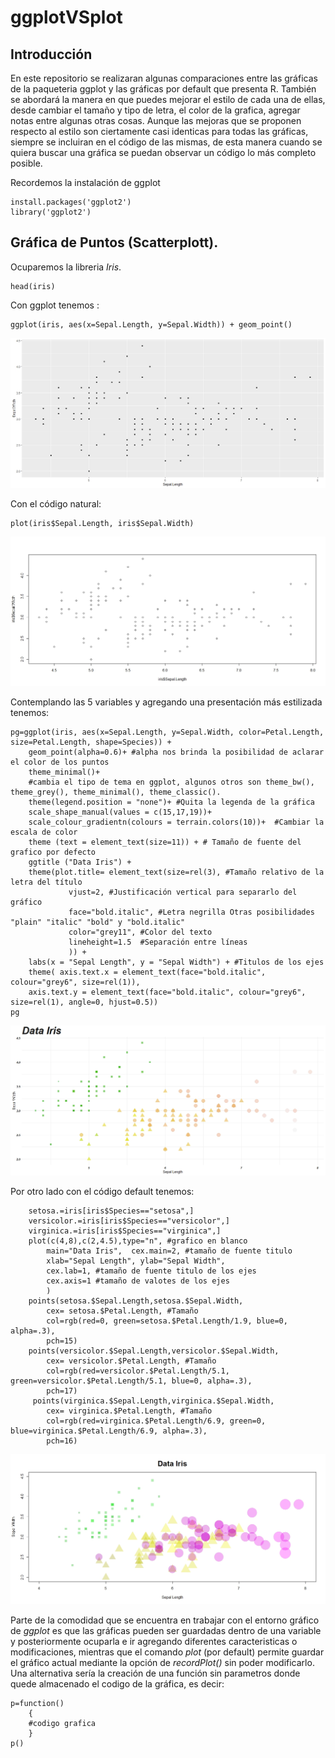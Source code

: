 # ggplotVSplot

## Introducción

En este repositorio se realizaran algunas comparaciones entre las gráficas de la paqueteria ggplot y las gráficas por default que presenta R. También se abordará la manera en que puedes mejorar el estilo de cada una de ellas, desde cambiar el tamaño y tipo de letra, el color de la grafica, agregar notas entre algunas otras cosas. Aunque las mejoras que se proponen respecto al estilo son ciertamente casi identicas para todas las gráficas, siempre se incluiran en el código de las mismas, de esta manera cuando se quiera buscar una gráfica se puedan observar un código lo más completo posible. 

Recordemos la instalación de ggplot

```[R project]
install.packages('ggplot2')
library('ggplot2')
```

## Gráfica de Puntos (Scatterplott).

Ocuparemos la libreria *Iris*.

```[R project, echo= T]
head(iris)
```
Con ggplot tenemos :
```[R project, echo= T]
ggplot(iris, aes(x=Sepal.Length, y=Sepal.Width)) + geom_point()
```
![ggplot Iris](https://github.com/IsraHL/ggplotVSplot/blob/master/Ggpoints.jpg)

Con el código natural:
```[R project, echo= T]
plot(iris$Sepal.Length, iris$Sepal.Width)
```

![plot Iris](https://github.com/IsraHL/ggplotVSplot/blob/master/plotpoints.jpeg)

Contemplando las 5 variables y agregando una presentación más estilizada tenemos:

```[R project, echo= T]
pg=ggplot(iris, aes(x=Sepal.Length, y=Sepal.Width, color=Petal.Length, size=Petal.Length, shape=Species)) + 
    geom_point(alpha=0.6)+ #alpha nos brinda la posibilidad de aclarar el color de los puntos
    theme_minimal()+ 
    #cambia el tipo de tema en ggplot, algunos otros son theme_bw(), theme_grey(), theme_minimal(), theme_classic().
    theme(legend.position = "none")+ #Quita la legenda de la gráfica
    scale_shape_manual(values = c(15,17,19))+
    scale_colour_gradientn(colours = terrain.colors(10))+  #Cambiar la escala de color
    theme (text = element_text(size=11)) + # Tamaño de fuente del grafico por defecto
    ggtitle ("Data Iris") +
    theme(plot.title= element_text(size=rel(3), #Tamaño relativo de la letra del título
             vjust=2, #Justificación vertical para separarlo del gráfico
             face="bold.italic", #Letra negrilla Otras posibilidades "plain" "italic" "bold" y "bold.italic"
             color="grey11", #Color del texto
             lineheight=1.5  #Separación entre líneas
             )) + 
    labs(x = "Sepal Length", y = "Sepal Width") + #Titulos de los ejes
    theme( axis.text.x = element_text(face="bold.italic", colour="grey6", size=rel(1)),
    axis.text.y = element_text(face="bold.italic", colour="grey6", size=rel(1), angle=0, hjust=0.5))
pg
```
![plot Iris](https://github.com/IsraHL/ggplotVSplot/blob/master/Ggpoints2.jpeg)

Por otro lado con el código default tenemos:
```[R project, echo= T]
    setosa.=iris[iris$Species=="setosa",]
    versicolor.=iris[iris$Species=="versicolor",]
    virginica.=iris[iris$Species=="virginica",]
    plot(c(4,8),c(2,4.5),type="n", #grafico en blanco
        main="Data Iris",  cex.main=2, #tamaño de fuente titulo
        xlab="Sepal Length", ylab="Sepal Width",
        cex.lab=1, #tamaño de fuente titulo de los ejes
        cex.axis=1 #tamaño de valotes de los ejes
        )
    points(setosa.$Sepal.Length,setosa.$Sepal.Width,
        cex= setosa.$Petal.Length, #Tamaño
        col=rgb(red=0, green=setosa.$Petal.Length/1.9, blue=0, alpha=.3),
        pch=15)
    points(versicolor.$Sepal.Length,versicolor.$Sepal.Width,
        cex= versicolor.$Petal.Length, #Tamaño
        col=rgb(red=versicolor.$Petal.Length/5.1, green=versicolor.$Petal.Length/5.1, blue=0, alpha=.3),
        pch=17)
     points(virginica.$Sepal.Length,virginica.$Sepal.Width,
        cex= virginica.$Petal.Length, #Tamaño
        col=rgb(red=virginica.$Petal.Length/6.9, green=0, blue=virginica.$Petal.Length/6.9, alpha=.3),
        pch=16)    
```
![plot Iris](https://github.com/IsraHL/ggplotVSplot/blob/master/plotpoints3.jpeg)

Parte de la comodidad que se encuentra en trabajar con el entorno gráfico de *ggplot* es que las gráficas pueden ser guardadas dentro de una variable y posteriormente ocuparla e ir agregando diferentes caracteristicas o modificaciones, mientras que el comando *plot* (por default) permite guardar el gráfico actual mediante la opción de *recordPlot()* sin poder modificarlo. Una alternativa sería la creación de una función sin parametros donde quede almacenado el codigo de la gráfica, es decir:
```[R project, echo= T]
p=function()
    {
    #codigo grafica
    }
p()
```

